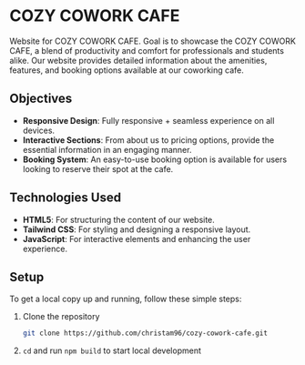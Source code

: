 # COZY COWORK CAFE

Website for COZY COWORK CAFE. Goal is to showcase the COZY COWORK CAFE, a blend of productivity and comfort for professionals and students alike. Our website provides detailed information about the amenities, features, and booking options available at our coworking cafe.

## Objectives

- **Responsive Design**: Fully responsive + seamless experience on all devices.
- **Interactive Sections**: From about us to pricing options, provide the essential information in an engaging manner.
- **Booking System**: An easy-to-use booking option is available for users looking to reserve their spot at the cafe.

## Technologies Used

- **HTML5**: For structuring the content of our website.
- **Tailwind CSS**: For styling and designing a responsive layout.
- **JavaScript**: For interactive elements and enhancing the user experience.

## Setup

To get a local copy up and running, follow these simple steps:

1. Clone the repository
   ```sh
   git clone https://github.com/christam96/cozy-cowork-cafe.git
2. `cd` and run `npm build` to start local development
